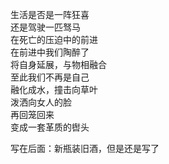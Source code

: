 <p class="has-line-data" data-line-start="3" data-line-end="13">生活是否是一阵狂喜<br>
还是驾驶一匹驽马<br>
在死亡的压迫中的前进<br>
在前进中我们陶醉了<br>
将自身延展，与物相融合<br>
至此我们不再是自己<br>
融化成水，撞击向草叶<br>
泼洒向女人的脸<br>
再回笼回来<br>
变成一套革质的辔头</p>
<p class="has-line-data" data-line-start="15" data-line-end="16">写在后面：新瓶装旧酒，但是还是写了</p>
